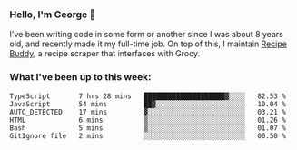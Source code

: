 ### Hello, I'm George 👋

I've been writing code in some form or another since I was about 8 years old, and recently made it my full-time job. On top of this, I maintain [Recipe Buddy](https://github.com/georgegebbett/recipe-buddy), a recipe scraper that interfaces with Grocy.  

<!--
**georgegebbett/georgegebbett** is a ✨ _special_ ✨ repository because its `README.md` (this file) appears on your GitHub profile.

Here are some ideas to get you started:

- 🔭 I’m currently working on ...
- 🌱 I’m currently learning ...
- 👯 I’m looking to collaborate on ...
- 🤔 I’m looking for help with ...
- 💬 Ask me about ...
- 📫 How to reach me: ...
- 😄 Pronouns: ...
- ⚡ Fun fact: ...
-->

### What I've been up to this week:
<!--START_SECTION:waka-->

```text
TypeScript       7 hrs 28 mins   ████████████████████▓░░░░   82.53 %
JavaScript       54 mins         ██▓░░░░░░░░░░░░░░░░░░░░░░   10.04 %
AUTO_DETECTED    17 mins         ▓░░░░░░░░░░░░░░░░░░░░░░░░   03.21 %
HTML             6 mins          ▒░░░░░░░░░░░░░░░░░░░░░░░░   01.26 %
Bash             5 mins          ▒░░░░░░░░░░░░░░░░░░░░░░░░   01.07 %
GitIgnore file   2 mins          ░░░░░░░░░░░░░░░░░░░░░░░░░   00.50 %
```

<!--END_SECTION:waka-->
